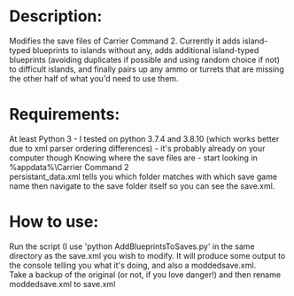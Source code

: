 # Description:
Modifies the save files of Carrier Command 2.  Currently it adds island-typed blueprints to islands without any, adds additional island-typed blueprints (avoiding duplicates if possible and using random choice if not) to difficult islands, and finally pairs up any ammo or turrets that are missing the other half of what you'd need to use them.

# Requirements:
At least Python 3 - I tested on python 3.7.4 and 3.8.10 (which works better due to xml parser ordering differences) - it's probably already on your computer though
Knowing where the save files are - start looking in %appdata%\Carrier Command 2\
  persistant_data.xml tells you which folder matches with which save game name
  then navigate to the save folder itself so you can see the save.xml.

# How to use:
Run the script (I use 'python AddBlueprintsToSaves.py' in the same directory as the save.xml you wish to modify.
It will produce some output to the console telling you what it's doing, and also a moddedsave.xml.  
Take a backup of the original (or not, if you love danger!) and then rename moddedsave.xml to save.xml
